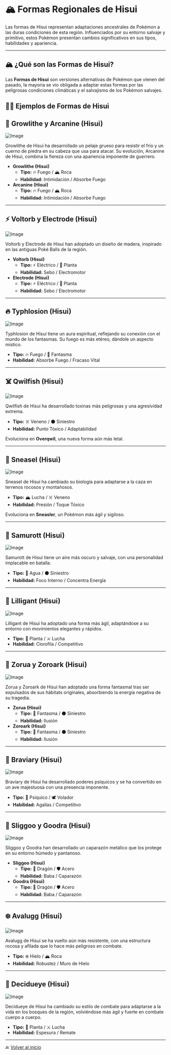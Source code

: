 
# 🏔️ Formas Regionales de Hisui  

Las formas de Hisui representan adaptaciones ancestrales de Pokémon a las duras condiciones de esta región. Influenciados por su entorno salvaje y primitivo, estos Pokémon presentan cambios significativos en sus tipos, habilidades y apariencia.  

---

## 🏔️ ¿Qué son las Formas de Hisui?  
Las **Formas de Hisui** son versiones alternativas de Pokémon que vienen del pasado, la mayoria se vio obligada a adaptar estas formas
por las peligrosas condiciones climáticas y el salvajismo de los Pokémon salvajes.

## 🏴‍☠️ Ejemplos de Formas de Hisui

## 🐶 Growlithe y Arcanine (Hisui)  

![Image](https://github.com/user-attachments/assets/28808d9e-15f0-4829-85f5-1c377facfa5c)

Growlithe de Hisui ha desarrollado un pelaje grueso para resistir el frío y un cuerno de piedra en su cabeza que usa para atacar. Su evolución, Arcanine de Hisui, combina la fiereza con una apariencia imponente de guerrero.  

- **Growlithe (Hisui)**  
  - **Tipo:** 🔥 Fuego / 🏔️ Roca  
  - **Habilidad:** Intimidación / Absorbe Fuego  
- **Arcanine (Hisui)**  
  - **Tipo:** 🔥 Fuego / 🏔️ Roca  
  - **Habilidad:** Intimidación / Absorbe Fuego  

---

## ⚡ Voltorb y Electrode (Hisui)  

![Image](https://github.com/user-attachments/assets/3e7d91ab-551f-4a04-bd07-fd878b9d1a3c)

Voltorb y Electrode de Hisui han adoptado un diseño de madera, inspirado en las antiguas Poké Balls de la región.  

- **Voltorb (Hisui)**  
  - **Tipo:** ⚡ Eléctrico / 🌿 Planta  
  - **Habilidad:** Sebo / Electromotor  
- **Electrode (Hisui)**  
  - **Tipo:** ⚡ Eléctrico / 🌿 Planta  
  - **Habilidad:** Sebo / Electromotor  

---

## 🔥 Typhlosion (Hisui)  

![Image](https://github.com/user-attachments/assets/31287ab3-c20f-41ea-98b4-6edb6f1bdece)

Typhlosion de Hisui tiene un aura espiritual, reflejando su conexión con el mundo de los fantasmas. Su fuego es más etéreo, dándole un aspecto místico.  

- **Tipo:** 🔥 Fuego / 👻 Fantasma  
- **Habilidad:** Absorbe Fuego / Fracaso Vital  

---

## ☠️ Qwilfish (Hisui)  

![Image](https://github.com/user-attachments/assets/0008ba50-6f01-4ae6-9fd4-34326e561c53)

Qwilfish de Hisui ha desarrollado toxinas más peligrosas y una agresividad extrema.  

- **Tipo:** ☠️ Veneno / ⚫ Siniestro  
- **Habilidad:** Punto Tóxico / Adaptabilidad  

Evoluciona en **Overqwil**, una nueva forma aún más letal.  

---

## 🐆 Sneasel (Hisui)

![Image](https://github.com/user-attachments/assets/588c435c-281f-4d56-a7a0-67cb89ac78c3)

Sneasel de Hisui ha cambiado su biología para adaptarse a la caza en terrenos rocosos y montañosos.  

- **Tipo:** 🏔️ Lucha / ☠️ Veneno  
- **Habilidad:** Presión / Toque Tóxico  

Evoluciona en **Sneasler**, un Pokémon más ágil y sigiloso.  

---

## 🌊 Samurott (Hisui) 

![Image](https://github.com/user-attachments/assets/73116ac5-0b04-4155-ba94-29c42df3dc1a)

Samurott de Hisui tiene un aire más oscuro y salvaje, con una personalidad implacable en batalla.  

- **Tipo:** 🌊 Agua / ⚫ Siniestro  
- **Habilidad:** Foco Interno / Concentra Energía  

---

## 💃 Lilligant (Hisui)  

![Image](https://github.com/user-attachments/assets/5aac2514-6515-4aed-9b9a-ffb56400fea3)

Lilligant de Hisui ha adoptado una forma más ágil, adaptándose a su entorno con movimientos elegantes y rápidos.  

- **Tipo:** 🌿 Planta / ⚔️ Lucha  
- **Habilidad:** Clorofila / Competitivo  

---

## 🐺 Zorua y Zoroark (Hisui)  

![Image](https://github.com/user-attachments/assets/27318fed-7c04-4f7c-a48a-dc986f0e650a)

Zorua y Zoroark de Hisui han adoptado una forma fantasmal tras ser expulsados de sus hábitats originales, absorbiendo la energía negativa de su tragedia.  

- **Zorua (Hisui)**  
  - **Tipo:** 👻 Fantasma / ⚫ Siniestro  
  - **Habilidad:** Ilusión  
- **Zoroark (Hisui)**  
  - **Tipo:** 👻 Fantasma / ⚫ Siniestro  
  - **Habilidad:** Ilusión  

---

## 🦅 Braviary (Hisui)  

![Image](https://github.com/user-attachments/assets/02564ce9-cf83-4acc-a122-d05996943902)

Braviary de Hisui ha desarrollado poderes psíquicos y se ha convertido en un ave majestuosa con una presencia imponente.  

- **Tipo:** 🔮 Psíquico / 🕊️ Volador  
- **Habilidad:** Agallas / Competitivo  

---

## 🐌 Sliggoo y Goodra (Hisui)  

![Image](https://github.com/user-attachments/assets/1ff77905-e3d7-4040-bc2d-dfa99ac5be3d)

Sliggoo y Goodra han desarrollado un caparazón metálico que los protege en su entorno húmedo y pantanoso.  

- **Sliggoo (Hisui)**  
  - **Tipo:** 🐉 Dragón / 🛡️ Acero  
  - **Habilidad:** Baba / Caparazón  
- **Goodra (Hisui)**  
  - **Tipo:** 🐉 Dragón / 🛡️ Acero  
  - **Habilidad:** Baba / Caparazón  

---

## ❄️ Avalugg (Hisui)  

![Image](https://github.com/user-attachments/assets/789fa3d9-f60e-4b8c-86d3-bc68290a89aa)

Avalugg de Hisui se ha vuelto aún más resistente, con una estructura rocosa y afilada que lo hace más peligroso en combate.  

- **Tipo:** ❄️ Hielo / 🏔️ Roca  
- **Habilidad:** Robustez / Muro de Hielo  

---

## 🍃 Decidueye (Hisui)

![Image](https://github.com/user-attachments/assets/a719d52c-c6ec-4455-a07e-9c6c4c971fa4)

Decidueye de Hisui ha cambiado su estilo de combate para adaptarse a la vida en los bosques de la región, volviéndose más ágil y fuerte en combate cuerpo a cuerpo.  

- **Tipo:** 🌿 Planta / ⚔️ Lucha  
- **Habilidad:** Espesura / Remate  

---

🔙 [Volver al inicio](https://mvillegasuc.github.io/Proyecto_CS/VENCES/)

